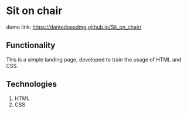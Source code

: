 # Sit on chair

demo link: https://dantedoesdmg.github.io/Sit_on_chair/

## Functionality

This is a simple landing page, developed to train the usage of HTML and CSS.

## Technologies

1. HTML
2. CSS
